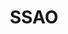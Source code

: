 ---
title: SSAO
keywords: 
last_updated: 
tags: []
permalink: /advanced_lighting/ssao.html
sidebar: main_sidebar
---